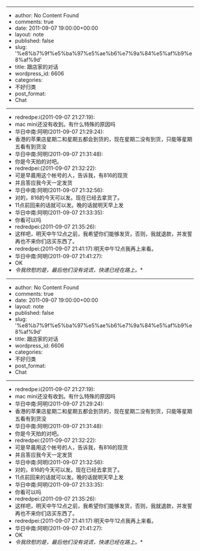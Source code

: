 - --
- author: No Content Found
- comments: true
- date: 2011-09-07 19:00:00+00:00
- layout: note
- published: false
- slug: '%e8%b7%9f%e5%ba%97%e5%ae%b6%e7%9a%84%e5%af%b9%e8%af%9d'
- title: 跟店家的对话
- wordpress_id: 6606
- categories:
- 不好归类
- post_format:
- Chat
- --
- redredpe:i(2011-09-07 21:27:19):
- mac mini还没有收到。有什么特殊的原因吗
- 华日中南:阿明(2011-09-07 21:29:24):
- 香港的苹果店星期二和星期五都会到货的，现在星期二没有到货，只能等星期五看有到货没
- 华日中南:阿明(2011-09-07 21:31:48):
- 你是今天拍的对吧。
- redredpei:(2011-09-07 21:32:22):
- 可是早晨用这个帐号的人，告诉我，有816的现货
- 并且答应我今天一定发货
- 华日中南:阿明(2011-09-07 21:32:56):
- 对的，816的今天可以发。现在已经去拿货了。
- 11点前回来的话就可以发。晚的话就明天早上发
- 华日中南:阿明(2011-09-07 21:33:35):
- 你看可以吗
- redredpei:(2011-09-07 21:35:26):
- 这样吧，明天中午12点之前，我希望你们能够发货，否则，我就退款，并发誓再也不来你们店买东西了。
- redredpei:(2011-09-07 21:41:17):明天中午12点我再上来看。
- 华日中南:阿明(2011-09-07 21:41:27):
- OK
- *令我欣慰的是，最后他们没有说谎，快递已经在路上。**
- --
- author: No Content Found
- comments: true
- date: 2011-09-07 19:00:00+00:00
- layout: note
- published: false
- slug: '%e8%b7%9f%e5%ba%97%e5%ae%b6%e7%9a%84%e5%af%b9%e8%af%9d'
- title: 跟店家的对话
- wordpress_id: 6606
- categories:
- 不好归类
- post_format:
- Chat
- --
- redredpe:i(2011-09-07 21:27:19):
- mac mini还没有收到。有什么特殊的原因吗
- 华日中南:阿明(2011-09-07 21:29:24):
- 香港的苹果店星期二和星期五都会到货的，现在星期二没有到货，只能等星期五看有到货没
- 华日中南:阿明(2011-09-07 21:31:48):
- 你是今天拍的对吧。
- redredpei:(2011-09-07 21:32:22):
- 可是早晨用这个帐号的人，告诉我，有816的现货
- 并且答应我今天一定发货
- 华日中南:阿明(2011-09-07 21:32:56):
- 对的，816的今天可以发。现在已经去拿货了。
- 11点前回来的话就可以发。晚的话就明天早上发
- 华日中南:阿明(2011-09-07 21:33:35):
- 你看可以吗
- redredpei:(2011-09-07 21:35:26):
- 这样吧，明天中午12点之前，我希望你们能够发货，否则，我就退款，并发誓再也不来你们店买东西了。
- redredpei:(2011-09-07 21:41:17):明天中午12点我再上来看。
- 华日中南:阿明(2011-09-07 21:41:27):
- OK
- *令我欣慰的是，最后他们没有说谎，快递已经在路上。**
